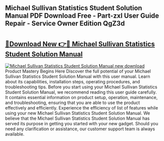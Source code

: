 ## Michael Sullivan Statistics Student Solution Manual PDF Download Free - Part-zxI User Guide Repair - Service Owner Edition QgZ3d

# <h2><a href="http://bc48990.oget.top/?id=Michael+Sullivan+Statistics+Student+Solution+Manual">🔗Download New 👉🔴 Michael Sullivan Statistics Student Solution Manual</a></h2>

[![Michael Sullivan Statistics Student Solution Manual new download](https://i.imgur.com/5g1atiW.png)](http://bc48990.oget.top/?id=Michael+Sullivan+Statistics+Student+Solution+Manual)
Product Mastery Begins Here Discover the full potential of your Michael Sullivan Statistics Student Solution Manual with this user manual. Learn about its capabilities, installation steps, operating procedures, and troubleshooting tips. Before you start using your Michael Sullivan Statistics Student Solution Manual, we recommend reading this user guide carefully. It contains essential information on product setup, operation, maintenance, and troubleshooting, ensuring that you are able to use the product effectively and efficiently. Experience the efficiency of list of features while using your new Michael Sullivan Statistics Student Solution Manual. We believe that the Michael Sullivan Statistics Student Solution Manual has served its purpose in getting you started with your new gadget. Should you need any clarification or assistance, our customer support team is always available.

